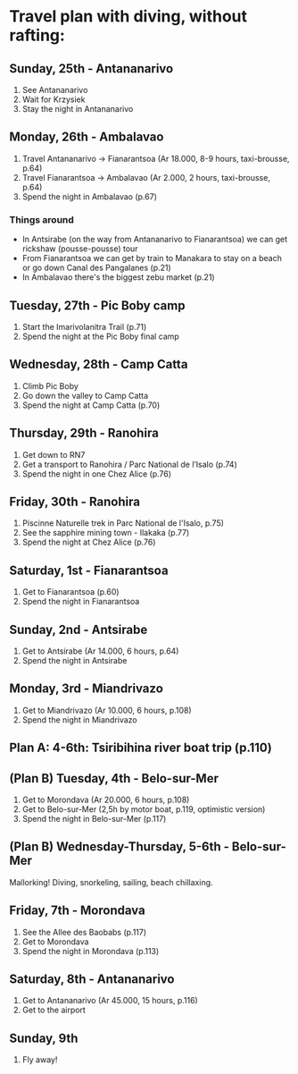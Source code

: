 # Travel plan with diving, without rafting:

## Sunday, 25th - Antananarivo

1. See Antananarivo
2. Wait for Krzysiek
3. Stay the night in Antananarivo

## Monday, 26th - Ambalavao

1. Travel Antananarivo -> Fianarantsoa (Ar 18.000, 8-9 hours, taxi-brousse, p.64)
2. Travel Fianarantsoa -> Ambalavao (Ar 2.000, 2 hours, taxi-brousse, p.64)
3. Spend the night in Ambalavao (p.67)

### Things around
* In Antsirabe (on the way from Antananarivo to Fianarantsoa) we can get rickshaw (pousse-pousse) tour
* From Fianarantsoa we can get by train to Manakara to stay on a beach or go down Canal des Pangalanes (p.21)
* In Ambalavao there's the biggest zebu market (p.21)

## Tuesday, 27th - Pic Boby camp

1. Start the Imarivolanitra Trail (p.71)
2. Spend the night at the Pic Boby final camp

## Wednesday, 28th - Camp Catta

1. Climb Pic Boby
2. Go down the valley to Camp Catta
3. Spend the night at Camp Catta (p.70)

## Thursday, 29th - Ranohira

1. Get down to RN7
2. Get a transport to Ranohira / Parc National de l’Isalo (p.74)
3. Spend the night in one Chez Alice (p.76)

## Friday, 30th - Ranohira

1. Piscinne Naturelle trek in Parc National de l'Isalo, p.75)
2. See the sapphire mining town - Ilakaka (p.77)
3. Spend the night at Chez Alice (p.76)

## Saturday, 1st - Fianarantsoa

1. Get to Fianarantsoa (p.60)
2. Spend the night in Fianarantsoa

## Sunday, 2nd - Antsirabe

1. Get to Antsirabe (Ar 14.000, 6 hours, p.64)
2. Spend the night in Antsirabe

## Monday, 3rd - Miandrivazo

1. Get to Miandrivazo (Ar 10.000, 6 hours, p.108)
2. Spend the night in Miandrivazo

## Plan A: 4-6th: Tsiribihina river boat trip (p.110)

## (Plan B) Tuesday, 4th - Belo-sur-Mer

1. Get to Morondava (Ar 20.000, 6 hours, p.108)
2. Get to Belo-sur-Mer (2,5h by motor boat, p.119, optimistic version)
3. Spend the night in Belo-sur-Mer (p.117)

## (Plan B) Wednesday-Thursday, 5-6th - Belo-sur-Mer

Mallorking! Diving, snorkeling, sailing, beach chillaxing.

## Friday, 7th - Morondava

1. See the Allee des Baobabs (p.117)
2. Get to Morondava
3. Spend the night in Morondava (p.113)

## Saturday, 8th - Antananarivo

1. Get to Antananarivo (Ar 45.000, 15 hours, p.116)
2. Get to the airport

## Sunday, 9th

1. Fly away!

